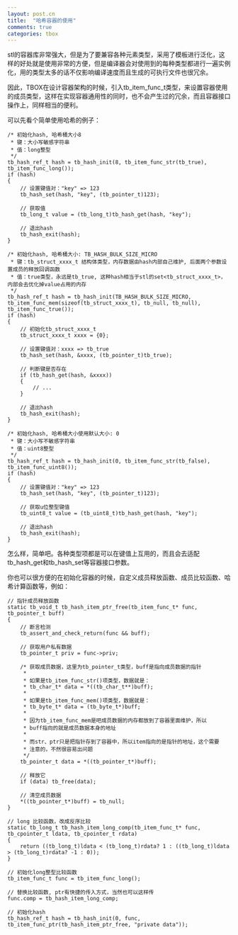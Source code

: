 ```yaml
---
layout: post.cn
title:  "哈希容器的使用"
comments: true
categories: tbox
---
```


stl的容器库非常强大，但是为了要兼容各种元素类型，采用了模板进行泛化，这样的好处就是使用非常的方便，但是编译器会对使用到的每种类型都进行一遍实例化，用的类型太多的话不仅影响编译速度而且生成的可执行文件也很冗余。

因此，TBOX在设计容器架构的时候，引入tb_item_func_t类型，来设置容器使用的成员类型，这样在实现容器通用性的同时，也不会产生过的冗余，而且容器接口操作上，同样相当的便利。

可以先看个简单使用哈希的例子：

    /* 初始化hash, 哈希桶大小8
     * 键：大小写敏感字符串
     * 值：long整型
     */
    tb_hash_ref_t hash = tb_hash_init(8, tb_item_func_str(tb_true), tb_item_func_long());
    if (hash)
    {
        // 设置键值对："key" => 123
        tb_hash_set(hash, "key", (tb_pointer_t)123);

        // 获取值
        tb_long_t value = (tb_long_t)tb_hash_get(hash, "key");

        // 退出hash
        tb_hash_exit(hash);
    }

    /* 初始化hash, 哈希桶大小: TB_HASH_BULK_SIZE_MICRO
     * 键：tb_struct_xxxx_t 结构体类型，内存数据由hash内部自己维护, 后面两个参数设置成员的释放回调函数
     * 值：true类型，永远是tb_true, 这种hash相当于stl的set<tb_struct_xxxx_t>，内部会去优化掉value占用的内存
     */
    tb_hash_ref_t hash = tb_hash_init(TB_HASH_BULK_SIZE_MICRO, tb_item_func_mem(sizeof(tb_struct_xxxx_t), tb_null, tb_null), tb_item_func_true());
    if (hash)
    {
        // 初始化tb_struct_xxxx_t
        tb_struct_xxxx_t xxxx = {0};

        // 设置键值对：xxxx => tb_true
        tb_hash_set(hash, &xxxx, (tb_pointer_t)tb_true);

        // 判断键是否存在
        if (tb_hash_get(hash, &xxxx)) 
        {
            // ...
        }

        // 退出hash
        tb_hash_exit(hash);
    }

    /* 初始化hash, 哈希桶大小使用默认大小: 0
     * 键：大小写不敏感字符串
     * 值：uint8整型
     */
    tb_hash_ref_t hash = tb_hash_init(0, tb_item_func_str(tb_false), tb_item_func_uint8());
    if (hash)
    {
        // 设置键值对："key" => 123
        tb_hash_set(hash, "key", (tb_pointer_t)123);

        // 获取u位整型键值
        tb_uint8_t value = (tb_uint8_t)tb_hash_get(hash, "key");

        // 退出hash
        tb_hash_exit(hash);
    }

怎么样，简单吧。各种类型项都是可以在键值上互用的，而且会去适配tb_hash_get和tb_hash_set等容器接口参数。

你也可以很方便的在初始化容器的时候，自定义成员释放函数、成员比较函数、哈希计算函数等，例如：

    // 指针成员释放函数
    static tb_void_t tb_hash_item_ptr_free(tb_item_func_t* func, tb_pointer_t buff)
    {
        // 断言检测
        tb_assert_and_check_return(func && buff);

        // 获取用户私有数据
        tb_pointer_t priv = func->priv;

        /* 获取成员数据，这里为tb_pointer_t类型，buff是指向成员数据的指针
         *
         * 如果是tb_item_func_str()项类型，数据就是：
         * tb_char_t* data = *((tb_char_t**)buff);
         *    
         * 如果是tb_item_func_mem()项类型，数据就是：
         * tb_byte_t* data = (tb_byte_t*)buff;
         *
         * 因为tb_item_func_mem是吧成员数据的内存都放到了容器里面维护，所以
         * buff指向的就是成员数据本身的地址
         *
         * 而str、ptr只是把指针存到了容器中，所以item指向的是指针的地址，这个需要
         * 注意的，不然很容易出问题
         */
        tb_pointer_t data = *((tb_pointer_t*)buff);
        
        // 释放它
        if (data) tb_free(data);

        // 清空成员数据
        *((tb_pointer_t*)buff) = tb_null;
    }

    // long 比较函数，改成反序比较
    static tb_long_t tb_hash_item_long_comp(tb_item_func_t* func, tb_cpointer_t ldata, tb_cpointer_t rdata)
    {
        return ((tb_long_t)ldata < (tb_long_t)rdata? 1 : ((tb_long_t)ldata > (tb_long_t)rdata? -1 : 0));
    }

    // 初始化long整型比较函数
    tb_item_func_t func = tb_item_func_long();

    // 替换比较函数, ptr有快捷的传入方式，当然也可以这样传
    func.comp = tb_hash_item_long_comp;

    // 初始化hash
    tb_hash_ref_t hash = tb_hash_init(0, func, tb_item_func_ptr(tb_hash_item_ptr_free, "private data"));

